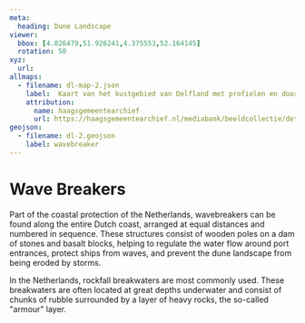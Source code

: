 ```yaml
---
meta:
  heading: Dune Landscape
viewer:
  bbox: [4.026479,51.926241,4.375553,52.164145]
  rotation: 50
xyz:
  url:
allmaps:
  - filename: dl-map-2.json
    label: 	Kaart van het kustgebied van Delfland met profielen en doorsneden uit ca. 1920. Op de omgevingskaart bovenin staan ook de voormalige kustlijnen aangegeven.
    attribution:
      name: haagsgemeentearchief
      url: https://haagsgemeentearchief.nl/mediabank/beeldcollectie/detail/3f48cb01-490f-4ed5-85c9-11a12f961d4e/media/218e8035-93ff-4a75-ad69-2936e8e2bdc6
geojson:
  - filename: dl-2.geojson
    label: wavebreaker
---
```


# Wave Breakers

Part of the coastal protection of the Netherlands, wavebreakers can be found along the entire Dutch coast, arranged at equal distances and numbered in sequence. These structures consist of wooden poles on a dam of stones and basalt blocks, helping to regulate the water flow around port entrances, protect ships from waves, and prevent the dune landscape from being eroded by storms. 

In the Netherlands, rockfall breakwaters are most commonly used. These breakwaters are often located at great depths underwater and consist of chunks of rubble surrounded by a layer of heavy rocks, the so-called "armour" layer.